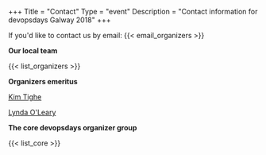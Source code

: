 +++
Title = "Contact"
Type = "event"
Description = "Contact information for devopsdays Galway 2018"
+++

If you'd like to contact us by email: {{< email_organizers >}}

**Our local team**

{{< list_organizers >}}

**Organizers emeritus**

[Kim Tighe](https://www.linkedin.com/in/kimtighe/)

[Lynda O'Leary](https://www.linkedin.com/in/lyndaoleary/)

**The core devopsdays organizer group**

{{< list_core >}}

